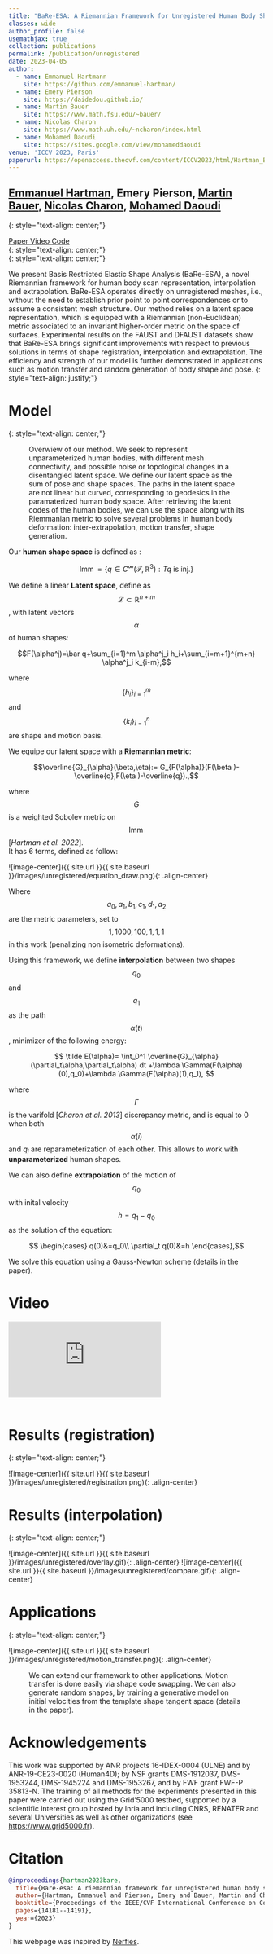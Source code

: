 ```yaml
---
title: "BaRe-ESA: A Riemannian Framework for Unregistered Human Body Shapes"
classes: wide
author_profile: false
usemathjax: true
collection: publications
permalink: /publication/unregistered
date: 2023-04-05
author:
  - name: Emmanuel Hartmann
    site: https://github.com/emmanuel-hartman/
  - name: Emery Pierson
    site: https://daidedou.github.io/
  - name: Martin Bauer
    site: https://www.math.fsu.edu/~bauer/
  - name: Nicolas Charon
    site: https://www.math.uh.edu/~ncharon/index.html
  - name: Mohamed Daoudi
    site: https://sites.google.com/view/mohameddaoudi
venue: 'ICCV 2023, Paris'
paperurl: https://openaccess.thecvf.com/content/ICCV2023/html/Hartman_BaRe-ESA_A_Riemannian_Framework_for_Unregistered_Human_Body_Shapes_ICCV_2023_paper.html
---
```

## [Emmanuel Hartman](https://github.com/emmanuel-hartman/), Emery Pierson, [Martin Bauer](https://www.math.fsu.edu/~bauer/), [Nicolas Charon](https://www.math.uh.edu/~ncharon/index.html), [Mohamed Daoudi](https://sites.google.com/view/mohameddaoudi)
{: style="text-align: center;"}

<div class="column has-text-centered">
  <div class="publication-links">
    <!-- PDF Link. -->
    <span class="link-block">
      <a class="external-link button is-normal is-rounded is-dark" href="https://openaccess.thecvf.com/content/ICCV2023/html/Hartman_BaRe-ESA_A_Riemannian_Framework_for_Unregistered_Human_Body_Shapes_ICCV_2023_paper.html">
        <span class="icon">
            <i class="fas fa-file-pdf"></i>
        </span>
        <span>Paper</span>
      </a>
    </span>
    <!-- Video Link. -->
    <span class="link-block">
      <a class="external-link button is-normal is-rounded is-dark" href="https://www.youtube.com/watch?v=5bLGru_OOJQ">
        <span class="icon">
            <i class="fab fa-youtube"></i>
        </span>
        <span>Video</span>
      </a>
    </span>
    <!-- Code Link. -->
    <span class="link-block">
      <a class="button" href="https://github.com/emmanuel-hartman/H2_SurfaceMatch">
        <span class="icon">
            <i class="fab fa-github"></i>
        </span>
        <span>Code</span>
        </a>
    </span>
  </div>
</div>
{: style="text-align: center;"}

<br />
{: style="text-align: center;"}

We present Basis Restricted Elastic Shape Analysis (BaRe-ESA), a novel Riemannian framework for human body scan representation, interpolation and extrapolation. BaRe-ESA operates directly on unregistered meshes, i.e., without the need to establish prior point to point correspondences or to assume a consistent mesh structure. Our method relies on a latent space representation, which is equipped with a Riemannian (non-Euclidean) metric associated to an invariant higher-order metric on the space of surfaces. Experimental results on the FAUST and DFAUST datasets show that BaRe-ESA brings significant improvements with respect to previous solutions in terms of shape registration, interpolation and extrapolation. The efficiency and strength of our model is further demonstrated in applications such as motion transfer and random generation of body shape and pose. 
{: style="text-align: justify;"}


# Model
{: style="text-align: center;"}

<figure class="align-center">
  <img src="{{ site.url }}{{ site.baseurl }}/images/unregistered/overview.png" alt="">
  <figcaption>Overwiew of our method. We seek to represent unparameterized human bodies, with different mesh connectivity, and possible noise or topological changes in a disentangled latent space. We define our latent space as the sum of pose and shape spaces. The paths in the latent space are not linear but curved, corresponding to geodesics in the paramaterized human body space. After retrieving the latent codes of the human bodies, we can use the space along with its Riemmanian metric to solve several problems in human body deformation: inter-extrapolation, motion transfer, shape generation.</figcaption>
</figure> 

Our **human shape space** is defined as : 

$$\operatorname{Imm}=\left\{ q\in C^{\infty}(\mathcal{T},\mathbb R^3): Tq \text{ is inj.}\right\}$$

We define a linear **Latent space**, define as $${\mathcal L}\subset \mathbb R^{n+m}$$, with latent vectors $$\alpha$$ of human shapes:

$$F(\alpha^j)=\bar q+\sum_{i=1}^m \alpha^j_i h_i+\sum_{i=m+1}^{m+n} \alpha^j_i k_{i-m},$$

where $$\{h_i\}_{i=1}^{m}$$ and $$\{k_i\}_{i=1}^n$$ are shape and motion basis. 

We equipe our latent space with a **Riemannian metric**:

$$\overline{G}_{\alpha}(\beta,\eta):= G_{F(\alpha)}(F(\beta )-\overline{q},F(\eta )-\overline{q}).,$$

where $$G$$ is a weighted Sobolev metric on $$\operatorname{Imm}$$ [*Hartman et al. 2022*].
<br/>
It has 6 terms, defined as follow:

![image-center]({{ site.url }}{{ site.baseurl }}/images/unregistered/equation_draw.png){: .align-center}

Where $$a_0, a_1, b_1, c_1, d_1, a_2$$ are the metric parameters, set to $$1, 1000, 100, 1, 1, 1$$ in this work (penalizing non isometric deformations).

Using this framework, we define **interpolation** between two shapes $$q_0$$ and $$q_1$$ as the path $$\alpha(t)$$,  minimizer of the following energy:

$$ \tilde E(\alpha)= \int_0^1 \overline{G}_{\alpha}(\partial_t\alpha,\partial_t\alpha) dt +\lambda \Gamma(F(\alpha)(0),q_0)+\lambda \Gamma(F(\alpha)(1),q_1), $$

where $$\Gamma$$ is the varifold [*Charon et al. 2013*] discrepancy metric, and is equal to 0 when both $$\alpha(i)$$ and $q_i$ are reparameterization of each other. This allows to work with **unparameterized** human shapes.

We can also define **extrapolation** of the motion of $$q_0$$ with inital velocity $$h = q_1 - q_0$$ as the solution of the equation:

$$ \begin{cases}
   q(0)&=q_0\\
   \partial_t q(0)&=h
   \end{cases},$$

We solve this equation using a Gauss-Newton scheme (details in the paper).


# Video

<iframe src="https://www.youtube.com/embed/5bLGru_OOJQ?rel=0&amp;showinfo=0"
                  frameborder="0" allow="autoplay; encrypted-media" allowfullscreen></iframe>


<br/>
<br/>

#  Results (registration)
{: style="text-align: center;"}

![image-center]({{ site.url }}{{ site.baseurl }}/images/unregistered/registration.png){: .align-center}

# Results (interpolation)
{: style="text-align: center;"}

![image-center]({{ site.url }}{{ site.baseurl }}/images/unregistered/overlay.gif){: .align-center}
![image-center]({{ site.url }}{{ site.baseurl }}/images/unregistered/compare.gif){: .align-center}

# Applications
{: style="text-align: center;"}

![image-center]({{ site.url }}{{ site.baseurl }}/images/unregistered/motion_transfer.png){: .align-center}
<figure class="align-center">
  <img src="{{ site.url }}{{ site.baseurl }}/images/unregistered/RandomShapes.png" alt="">
  <figcaption>We can extend our framework to other applications. Motion transfer is done easily via shape code swapping. We can also generate random shapes, by training a generative model on initial velocities from the template shape tangent space (details in the paper).</figcaption>
</figure> 

# Acknowledgements

This work was supported by ANR projects 16-IDEX-0004 (ULNE) and by ANR-19-CE23-0020 (Human4D); by NSF grants DMS-1912037, DMS-1953244, DMS-1945224 and DMS-1953267, and by FWF grant FWF-P 35813-N. The training of all methods for the experiments presented in this paper were carried out using the Grid’5000 testbed, supported by a scientific interest group hosted by Inria and including CNRS, RENATER and several Universities as well as other organizations (see https://www.grid5000.fr).

# Citation

```BibTeX
@inproceedings{hartman2023bare,
  title={Bare-esa: A riemannian framework for unregistered human body shapes},
  author={Hartman, Emmanuel and Pierson, Emery and Bauer, Martin and Charon, Nicolas and Daoudi, Mohamed},
  booktitle={Proceedings of the IEEE/CVF International Conference on Computer Vision},
  pages={14181--14191},
  year={2023}
}
```

This webpage was inspired by [Nerfies](https://nerfies.github.io/).